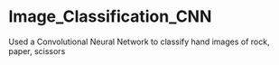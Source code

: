 # Image_Classification_CNN
Used a Convolutional Neural Network to classify hand images of rock, paper, scissors
